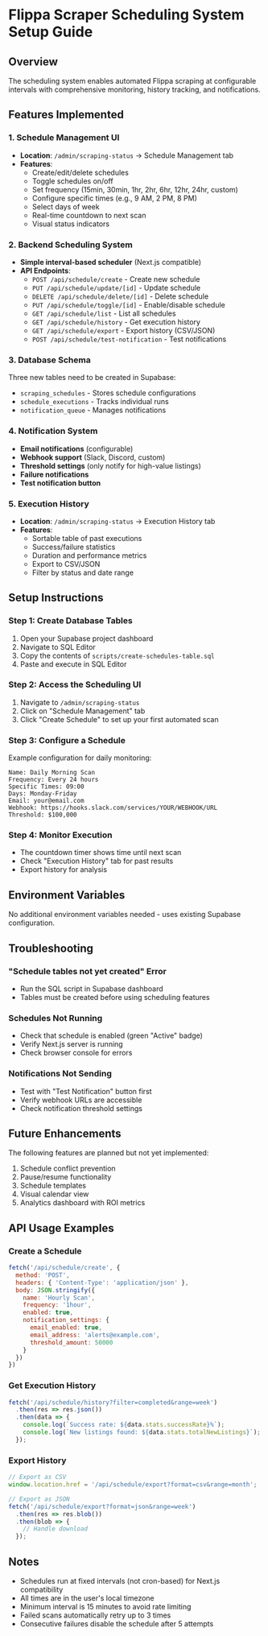 # Flippa Scraper Scheduling System Setup Guide

## Overview

The scheduling system enables automated Flippa scraping at configurable intervals with comprehensive monitoring, history tracking, and notifications.

## Features Implemented

### 1. Schedule Management UI
- **Location**: `/admin/scraping-status` → Schedule Management tab
- **Features**:
  - Create/edit/delete schedules
  - Toggle schedules on/off
  - Set frequency (15min, 30min, 1hr, 2hr, 6hr, 12hr, 24hr, custom)
  - Configure specific times (e.g., 9 AM, 2 PM, 8 PM)
  - Select days of week
  - Real-time countdown to next scan
  - Visual status indicators

### 2. Backend Scheduling System
- **Simple interval-based scheduler** (Next.js compatible)
- **API Endpoints**:
  - `POST /api/schedule/create` - Create new schedule
  - `PUT /api/schedule/update/[id]` - Update schedule
  - `DELETE /api/schedule/delete/[id]` - Delete schedule
  - `PUT /api/schedule/toggle/[id]` - Enable/disable schedule
  - `GET /api/schedule/list` - List all schedules
  - `GET /api/schedule/history` - Get execution history
  - `GET /api/schedule/export` - Export history (CSV/JSON)
  - `POST /api/schedule/test-notification` - Test notifications

### 3. Database Schema
Three new tables need to be created in Supabase:
- `scraping_schedules` - Stores schedule configurations
- `schedule_executions` - Tracks individual runs
- `notification_queue` - Manages notifications

### 4. Notification System
- **Email notifications** (configurable)
- **Webhook support** (Slack, Discord, custom)
- **Threshold settings** (only notify for high-value listings)
- **Failure notifications**
- **Test notification button**

### 5. Execution History
- **Location**: `/admin/scraping-status` → Execution History tab
- **Features**:
  - Sortable table of past executions
  - Success/failure statistics
  - Duration and performance metrics
  - Export to CSV/JSON
  - Filter by status and date range

## Setup Instructions

### Step 1: Create Database Tables

1. Open your Supabase project dashboard
2. Navigate to SQL Editor
3. Copy the contents of `scripts/create-schedules-table.sql`
4. Paste and execute in SQL Editor

### Step 2: Access the Scheduling UI

1. Navigate to `/admin/scraping-status`
2. Click on "Schedule Management" tab
3. Click "Create Schedule" to set up your first automated scan

### Step 3: Configure a Schedule

Example configuration for daily monitoring:
```
Name: Daily Morning Scan
Frequency: Every 24 hours
Specific Times: 09:00
Days: Monday-Friday
Email: your@email.com
Webhook: https://hooks.slack.com/services/YOUR/WEBHOOK/URL
Threshold: $100,000
```

### Step 4: Monitor Execution

- The countdown timer shows time until next scan
- Check "Execution History" tab for past results
- Export history for analysis

## Environment Variables

No additional environment variables needed - uses existing Supabase configuration.

## Troubleshooting

### "Schedule tables not yet created" Error
- Run the SQL script in Supabase dashboard
- Tables must be created before using scheduling features

### Schedules Not Running
- Check that schedule is enabled (green "Active" badge)
- Verify Next.js server is running
- Check browser console for errors

### Notifications Not Sending
- Test with "Test Notification" button first
- Verify webhook URLs are accessible
- Check notification threshold settings

## Future Enhancements

The following features are planned but not yet implemented:
1. Schedule conflict prevention
2. Pause/resume functionality
3. Schedule templates
4. Visual calendar view
5. Analytics dashboard with ROI metrics

## API Usage Examples

### Create a Schedule
```javascript
fetch('/api/schedule/create', {
  method: 'POST',
  headers: { 'Content-Type': 'application/json' },
  body: JSON.stringify({
    name: 'Hourly Scan',
    frequency: '1hour',
    enabled: true,
    notification_settings: {
      email_enabled: true,
      email_address: 'alerts@example.com',
      threshold_amount: 50000
    }
  })
})
```

### Get Execution History
```javascript
fetch('/api/schedule/history?filter=completed&range=week')
  .then(res => res.json())
  .then(data => {
    console.log(`Success rate: ${data.stats.successRate}%`);
    console.log(`New listings found: ${data.stats.totalNewListings}`);
  });
```

### Export History
```javascript
// Export as CSV
window.location.href = '/api/schedule/export?format=csv&range=month';

// Export as JSON
fetch('/api/schedule/export?format=json&range=week')
  .then(res => res.blob())
  .then(blob => {
    // Handle download
  });
```

## Notes

- Schedules run at fixed intervals (not cron-based) for Next.js compatibility
- All times are in the user's local timezone
- Minimum interval is 15 minutes to avoid rate limiting
- Failed scans automatically retry up to 3 times
- Consecutive failures disable the schedule after 5 attempts